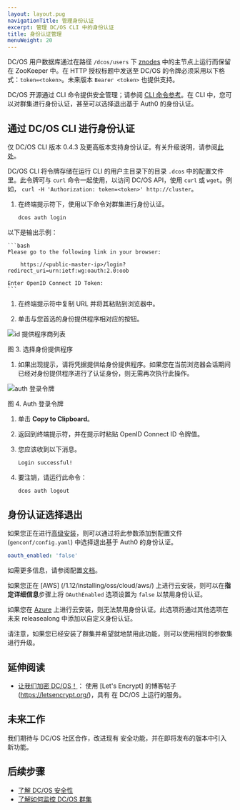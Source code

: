 ```yaml
---
layout: layout.pug
navigationTitle: 管理身份认证
excerpt: 管理 DC/OS CLI 中的身份认证
title: 身份认证管理
menuWeight: 20
---
```


<!-- The source repository for this topic is https://github.com/dcos/dcos-docs-site -->


DC/OS 用户数据库通过在路径 `/dcos/users` 下 [znodes](https://zookeeper.apache.org/doc/r3.1.2/zookeeperProgrammers.html#sc-zkDataModel-znodes) 中的主节点上运行而保留在 ZooKeeper 中。在 HTTP 授权标题中发送至 DC/OS 的令牌必须采用以下格式：`token=<token>`。未来版本 `Bearer <token>` 也提供支持。

DC/OS 开源通过 CLI 命令提供安全管理；请参阅 [CLI 命令参考](/1.12/cli/command-reference/dcos-auth/)。在 CLI 中，您可以对群集进行身份认证，甚至可以选择退出基于 Auth0 的身份认证。


## <a name="log-in-cli"></a>通过 DC/OS CLI 进行身份认证

仅 DC/OS CLI 版本 0.4.3 及更高版本支持身份认证。有关升级说明，请参阅[此处](/1.12/cli/update/)。

DC/OS CLI 将令牌存储在运行 CLI 的用户主目录下的目录 `.dcos` 中的配置文件里。此令牌可与 `curl` 命令一起使用，以访问 DC/OS API，使用 `curl` 或 `wget`。例如， `curl -H 'Authorization: token=<token>' http://cluster`。

1. 在终端提示符下，使用以下命令对群集进行身份认证。

    ```bash
    dcos auth login
    ```

 以下是输出示例：

    ```bash
    Please go to the following link in your browser:

        https://<public-master-ip>/login?redirect_uri=urn:ietf:wg:oauth:2.0:oob

    Enter OpenID Connect ID Token:
    ```

1. 在终端提示符中复制 URL 并将其粘贴到浏览器中。

1. 单击与您首选的身份提供程序相对应的按钮。

 ![id 提供程序商列表](/1.12/img/auth-login.png)

 图 3. 选择身份提供程序

1. 如果出现提示，请将凭据提供给身份提供程序。如果您在当前浏览器会话期间已经对身份提供程序进行了认证身份，则无需再次执行此操作。

 ![auth 登录令牌](/1.12/img/auth-login-token.png)

 图 4. Auth 登录令牌

1. 单击 **Copy to Clipboard**。

1. 返回到终端提示符，并在提示时粘贴 OpenID Connect ID 令牌值。

1. 您应该收到以下消息。

    ```bash
    Login successful!
    ```

1. 要注销，请运行此命令：

    ```bash
    dcos auth logout
    ```

## 身份认证选择退出

如果您正在进行[高级安装](/1.12/installing/production/deploying-dcos/installation/)，则可以通过将此参数添加到配置文件 (`genconf/config.yaml`) 中选择退出基于 Auth0 的身份认证。

```yaml
oauth_enabled: 'false'
```
如需更多信息，请参阅配置[文档](/1.12/installing/production/advanced-configuration/configuration-reference/)。

如果您正在 [AWS] (/1.12/installing/oss/cloud/aws/) 上进行云安装，则可以在**指定详细信息**步骤上将 `OAuthEnabled` 选项设置为 `false` 以禁用身份认证。

如果您在 [Azure](/1.12/installing/evaluation/azure/) 上进行云安装，则无法禁用身份认证。此选项将通过其他选项在未来 releasealong 中添加以自定义身份认证。

请注意，如果您已经安装了群集并希望就地禁用此功能，则可以使用相同的参数集进行升级。


## 延伸阅读

- [让我们加密 DC/OS！](https://mesosphere.com/blog/2016/04/06/lets-encrypt-dcos/)：
 使用 [Let's Encrypt] 的博客帖子(https://letsencrypt.org/)，具有
 在 DC/OS 上运行的服务。

## 未来工作

我们期待与 DC/OS 社区合作，改进现有
安全功能，并在即将发布的版本中引入新功能。

## 后续步骤

- [了解 DC/OS 安全性](/1.12/administering-clusters/)
- [了解如何监控 DC/OS 群集](/1.12/monitoring/)

 [1]:https://en.wikipedia.org/wiki/STARTTLS

